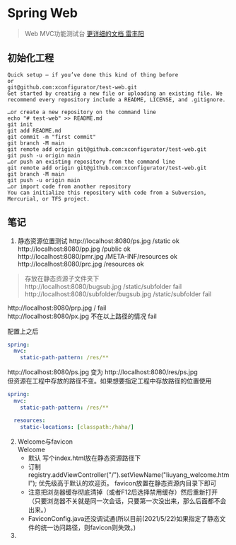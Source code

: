 # Spring Web
> Web MVC功能测试台
[更详细的文档 雷丰阳](https://www.yuque.com/atguigu/springboot/vgzmgh)
> 
## 初始化工程
```shell
Quick setup — if you’ve done this kind of thing before
or	
git@github.com:xconfigurator/test-web.git
Get started by creating a new file or uploading an existing file. We recommend every repository include a README, LICENSE, and .gitignore.

…or create a new repository on the command line
echo "# test-web" >> README.md
git init
git add README.md
git commit -m "first commit"
git branch -M main
git remote add origin git@github.com:xconfigurator/test-web.git
git push -u origin main
…or push an existing repository from the command line
git remote add origin git@github.com:xconfigurator/test-web.git
git branch -M main
git push -u origin main
…or import code from another repository
You can initialize this repository with code from a Subversion, Mercurial, or TFS project.

```


## 笔记
1. 静态资源位置测试
http://localhost:8080/ps.jpg    /static                 ok  
http://localhost:8080/pp.jpg    /public                 ok  
http://localhost:8080/pmr.jpg   /META-INF/resources     ok  
http://localhost:8080/prc.jpg   /resources              ok  

>存放在静态资源子文件夹下   
http://localhost:8080/bugsub.jpg                /static/subfolder    fail
http://localhost:8080/subfolder/bugsub.jpg      /static/subfolder    fail  

http://localhost:8080/prp.jpg   /                       fail  
http://localhost:8080/px.jpg    不在以上路径的情况         fail  


配置上之后
```yml
spring:
  mvc:
    static-path-pattern: /res/**
```
http://localhost:8080/ps.jpg
变为
http://localhost:8080/res/ps.jpg  
但资源在工程中存放的路径不变。如果想要指定工程中存放路径的位置使用
```yml
spring:
  mvc:
    static-path-pattern: /res/**

  resources:
    static-locations: [classpath:/haha/]
```

2. Welcome与favicon  
Welcome
   - 默认 写个index.html放在静态资源路径下
   - 订制 registry.addViewController("/").setViewName("liuyang_welcome.html"); 优先级高于默认的欢迎页。
favicon放置在静态资源内目录下即可
   - 注意把浏览器缓存彻底清掉（或者F12后选择禁用缓存）然后重新打开（只要浏览器不关就是同一次会话，只要第一次没出来，那么后面都不会出来。）
   - FaviconConfig.java还没调试通(所以目前(2021/5/22)如果指定了静态文件的统一访问路径，则favicon则失效。)
3. 